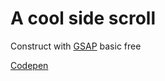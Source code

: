 # A cool side scroll

Construct with [GSAP](https://greensock.com) basic free

[Codepen](https://codepen.io/kenny-caldieraro/full/OJQWmyj)
